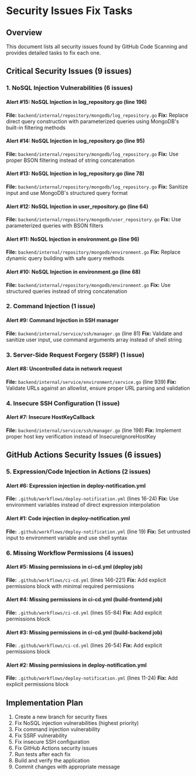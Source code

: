 # Security Issues Fix Tasks

## Overview
This document lists all security issues found by GitHub Code Scanning and provides detailed tasks to fix each one.

## Critical Security Issues (9 issues)

### 1. NoSQL Injection Vulnerabilities (6 issues)

#### Alert #15: NoSQL Injection in log_repository.go (line 196)
**File:** `backend/internal/repository/mongodb/log_repository.go`
**Fix:** Replace direct query construction with parameterized queries using MongoDB's built-in filtering methods

#### Alert #14: NoSQL Injection in log_repository.go (line 95)
**File:** `backend/internal/repository/mongodb/log_repository.go`
**Fix:** Use proper BSON filtering instead of string concatenation

#### Alert #13: NoSQL Injection in log_repository.go (line 78)
**File:** `backend/internal/repository/mongodb/log_repository.go`
**Fix:** Sanitize input and use MongoDB's structured query format

#### Alert #12: NoSQL Injection in user_repository.go (line 64)
**File:** `backend/internal/repository/mongodb/user_repository.go`
**Fix:** Use parameterized queries with BSON filters

#### Alert #11: NoSQL Injection in environment.go (line 96)
**File:** `backend/internal/repository/mongodb/environment.go`
**Fix:** Replace dynamic query building with safe query methods

#### Alert #10: NoSQL Injection in environment.go (line 68)
**File:** `backend/internal/repository/mongodb/environment.go`
**Fix:** Use structured queries instead of string concatenation

### 2. Command Injection (1 issue)

#### Alert #9: Command Injection in SSH manager
**File:** `backend/internal/service/ssh/manager.go` (line 81)
**Fix:** Validate and sanitize user input, use command arguments array instead of shell string

### 3. Server-Side Request Forgery (SSRF) (1 issue)

#### Alert #8: Uncontrolled data in network request
**File:** `backend/internal/service/environment/service.go` (line 939)
**Fix:** Validate URLs against an allowlist, ensure proper URL parsing and validation

### 4. Insecure SSH Configuration (1 issue)

#### Alert #7: Insecure HostKeyCallback
**File:** `backend/internal/service/ssh/manager.go` (line 198)
**Fix:** Implement proper host key verification instead of InsecureIgnoreHostKey

## GitHub Actions Security Issues (6 issues)

### 5. Expression/Code Injection in Actions (2 issues)

#### Alert #6: Expression injection in deploy-notification.yml
**File:** `.github/workflows/deploy-notification.yml` (lines 16-24)
**Fix:** Use environment variables instead of direct expression interpolation

#### Alert #1: Code injection in deploy-notification.yml
**File:** `.github/workflows/deploy-notification.yml` (line 19)
**Fix:** Set untrusted input to environment variable and use shell syntax

### 6. Missing Workflow Permissions (4 issues)

#### Alert #5: Missing permissions in ci-cd.yml (deploy job)
**File:** `.github/workflows/ci-cd.yml` (lines 146-221)
**Fix:** Add explicit permissions block with minimal required permissions

#### Alert #4: Missing permissions in ci-cd.yml (build-frontend job)
**File:** `.github/workflows/ci-cd.yml` (lines 55-84)
**Fix:** Add explicit permissions block

#### Alert #3: Missing permissions in ci-cd.yml (build-backend job)
**File:** `.github/workflows/ci-cd.yml` (lines 26-54)
**Fix:** Add explicit permissions block

#### Alert #2: Missing permissions in deploy-notification.yml
**File:** `.github/workflows/deploy-notification.yml` (lines 11-24)
**Fix:** Add explicit permissions block

## Implementation Plan

1. Create a new branch for security fixes
2. Fix NoSQL injection vulnerabilities (highest priority)
3. Fix command injection vulnerability
4. Fix SSRF vulnerability
5. Fix insecure SSH configuration
6. Fix GitHub Actions security issues
7. Run tests after each fix
8. Build and verify the application
9. Commit changes with appropriate message
